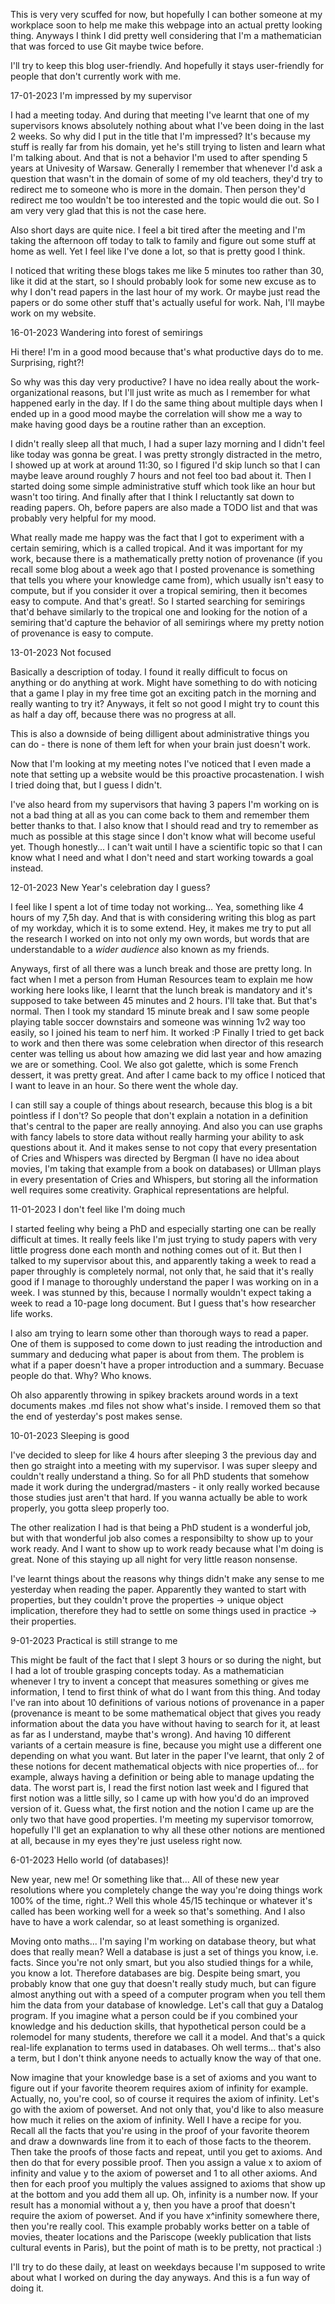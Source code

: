 This is very very scuffed for now, but hopefully I can bother someone at my workplace soon to help me make this webpage into an actual pretty looking thing. Anyways I think I did pretty well considering that I'm a mathematician that was forced to use Git maybe twice before.

I'll try to keep this blog user-friendly. And hopefully it stays user-friendly for people that don't currently work with me.

17-01-2023 I'm impressed by my supervisor

I had a meeting today. And during that meeting I've learnt
that one of my supervisors knows absolutely nothing about
what I've been doing in the last 2 weeks. So why did I put
in the title that I'm impressed? It's because my stuff is
really far from his domain, yet he's still trying to listen
and learn what I'm talking about. And that is not a behavior
I'm used to after spending 5 years at Univesity of Warsaw.
Generally I remember that whenever I'd ask a question that
wasn't in the domain of some of my old teachers, they'd try
to redirect me to someone who is more in the domain. Then
person they'd redirect me too wouldn't be too interested
and the topic would die out. So I am very very glad that
this is not the case here.

Also short days are quite nice. I feel a bit tired after the
meeting and I'm taking the afternoon off today to talk to
family and figure out some stuff at home as well. Yet I feel
like I've done a lot, so that is pretty good I think.

I noticed that writing these blogs takes me like 5 minutes too
rather than 30, like it did at the start, so I should probably
look for some new excuse as to why I don't read papers in the
last hour of my work. Or maybe just read the papers or do some
other stuff that's actually useful for work. Nah, I'll maybe
work on my website.


16-01-2023 Wandering into forest of semirings

Hi there! I'm in a good mood because that's what productive
days do to me. Surprising, right?!

So why was this day very productive? I have no idea really
about the work-organizational reasons, but I'll just write
as much as I remember for what happened early in the day.
If I do the same thing about multiple days when I ended up
in a good mood maybe the correlation will show me a way to
make having good days be a routine rather than an exception.

I didn't really sleep all that much, I had a super lazy morning
and I didn't feel like today was gonna be great. I was pretty
strongly distracted in the metro, I showed up at work at around
11:30, so I figured I'd skip lunch so that I can maybe leave
around roughly 7 hours and not feel too bad about it. Then
I started doing some simple administrative stuff which took
like an hour but wasn't too tiring. And finally after that I
think I reluctantly sat down to reading papers. Oh, before
papers are also made a TODO list and that was probably very
helpful for my mood.

What really made me happy was the fact that I got to experiment
with a certain semiring, which is a called tropical. And it
was important for my work, because there is a mathematically
pretty notion of provenance (if you recall some blog about 
a week ago that I posted provenance is something that tells
you where your knowledge came from), which usually isn't easy
to compute, but if you consider it over a tropical semiring,
then it becomes easy to compute. And that's great!.
So I started searching for semirings that'd behave similarly
to the tropical one and looking for the notion of a semiring
that'd capture the behavior of all semirings where my pretty
notion of provenance is easy to compute.


13-01-2023 Not focused

Basically a description of today. I found it really difficult
to focus on anything or do anything at work. Might have 
something to do with noticing that a game I play in my free
time got an exciting patch in the morning and really wanting
to try it? Anyways, it felt so not good I might try to count
this as half a day off, because there was no progress at all.

This is also a downside of being dilligent about administrative
things you can do - there is none of them left for when your
brain just doesn't work.

Now that I'm looking at my meeting notes I've noticed that
I even made a note that setting up a website would be this
proactive procastenation. I wish I tried doing that, but I
guess I didn't.

I've also heard from my supervisors that having 3 papers I'm
working on is not a bad thing at all as you can come back
to them and remember them better thanks to that. I also know
that I should read and try to remember as much as possible
at this stage since I don't know what will become useful yet.
Though honestly... I can't wait until I have a scientific
topic so that I can know what I need and what I don't need
and start working towards a goal instead.


12-01-2023 New Year's celebration day I guess?

I feel like I spent a lot of time today not working... 
Yea, something like 4 hours of my 7,5h day. And that is with
considering writing this blog as part of my workday, which
it is to some extend. Hey, it makes me try to put all the
research I worked on into not only my own words, but words
that are understandable to a *wider audience* also known as
my friends.

Anyways, first of all there was a lunch break and those are
pretty long. In fact when I met a person from Human Resources
team to explain me how working here looks like, I learnt that
the lunch break is mandatory and it's supposed to take between
45 minutes and 2 hours. I'll take that. But that's normal. Then
I took my standard 15 minute break and I saw some people playing
table soccer downstairs and someone was winning 1v2 way too
easily, so I joined his team to nerf him. It worked :P Finally
I tried to get back to work and then there was some celebration
when director of this research center was telling us about how
amazing we did last year and how amazing we are or something.
Cool. We also got galette, which is some French dessert, it was
pretty great. And after I came back to my office I noticed that
I want to leave in an hour. So there went the whole day.

I can still say a couple of things about research, because this
blog is a bit pointless if I don't? So people that don't explain
a notation in a definition that's central to the paper are 
really annoying. And also you can use graphs with fancy labels
to store data without really harming your ability to ask
questions about it. And it makes sense to not copy that every
presentation of Cries and Whispers was directed by Bergman
(I have no idea about movies, I'm taking that example from a
book on databases) or Ullman plays in every presentation of
Cries and Whispers, but storing all the information well
requires some creativity. Graphical representations are helpful.


11-01-2023 I don't feel like I'm doing much

I started feeling why being a PhD and especially starting one
can be really difficult at times. It really feels like I'm
just trying to study papers with very little progress done
each month and nothing comes out of it. But then I talked to
my supervisor about this, and apparently taking a week to read
a paper throughly is completely normal, not only that, he said
that it's really good if I manage to thoroughly understand the
paper I was working on in a week. I was stunned by this,
because I normally wouldn't expect taking a week to read a
10-page long document. But I guess that's how researcher life
works. 

I also am trying to learn some other than thorough ways
to read a paper. One of them is supposed to come down to just
reading the introduction and summary and deducing what paper
is about from them. The problem is what if a paper doesn't
have a proper introduction and a summary. Becuase people do
that. Why? Who knows. 

Oh also apparently throwing in spikey brackets around words
in a text documents makes .md files not show what's inside.
I removed them so that the end of yesterday's post makes sense.


10-01-2023 Sleeping is good

I've decided to sleep for like 4 hours after sleeping 3 the 
previous day and then go straight into a meeting with my
supervisor. I was super sleepy and couldn't really understand
a thing. So for all PhD students that somehow made it work during
the undergrad/masters - it only really worked because those
studies just aren't that hard. If you wanna actually be able
to work properly, you gotta sleep properly too.

The other realization I had is that being a PhD student is
a wonderful job, but with that wonderful job also comes
a responsibilty to show up to your work ready. And I want to
show up to work ready because what I'm doing is great. None
of this staying up all night for very little reason nonsense.

I've learnt things about the reasons why things didn't make any
sense to me yesterday when reading the paper. Apparently they
wanted to start with properties, but they couldn't prove the
properties -> unique object implication, therefore they had to
settle on some things used in practice -> their properties.


9-01-2023 Practical is still strange to me

This might be fault of the fact that I slept 3 hours 
or so during the night, but I had a lot of trouble 
grasping concepts today. As a mathematician whenever 
I try to invent a concept that measures something 
or gives me information, I tend to first think of
what do I want from this thing. And today I've ran
into about 10 definitions of various notions of provenance
in a paper (provenance is meant to be some mathematical object
that gives you ready information about the data you have without
having to search for it, at least as far as I understand, 
maybe that's wrong). And having 10 different variants of a certain
measure is fine, because you might use a different one
depending on what you want. But later in the paper I've
learnt, that only 2 of these notions for decent mathematical
objects with nice properties of... for example, always having 
a definition or being able to manage updating the data. 
The worst part is, I read the first notion last week 
and I figured that first notion was a little silly, 
so I came up with how you'd do an improved version of it. 
Guess what, the first notion and the notion I came up are
the only two that have good properties. I'm meeting my 
supervisor tomorrow, hopefully I'll get an explanation to
why all these other notions are mentioned at all, because 
in my eyes they're just useless right now.

6-01-2023 Hello world (of databases)!

New year, new me! Or something like that... All of these new year resolutions where you completely change the way you're doing things work 100% of the time, right..? Well this whole 45/15 techinque or whatever it's called has been working well for a week so that's something. And I also have to have a work calendar, so at least something is organized.

Moving onto maths... I'm saying I'm working on database theory, but what does that really mean? Well a database is just a set of things you know, i.e. facts. Since you're not only smart, but you also studied things for a while, you know a lot. Therefore databases are big. Despite being smart, you probably know that one guy that doesn't really study much, but can figure almost anything out with a speed of a computer program when you tell them him the data from your database of knowledge. Let's call that guy a Datalog program. If you imagine what a person could be if you combined your knowledge and his deduction skills, that hypothetical person could be a rolemodel for many students, therefore we call it a model. And that's a quick real-life explanation to terms used in databases. Oh well terms... that's also a term, but I don't think anyone needs to actually know the way of that one.

Now imagine that your knowledge base is a set of axioms and you want to figure out if your favorite theorem requires axiom of infinity for example. Actually, no, you're cool, so of course it requires the axiom of infinity. Let's go with the axiom of powerset. And not only that, you'd like to also measure how much it relies on the axiom of infinity. Well I have a recipe for you. Recall all the facts that you're using in the proof of your favorite theorem and draw a downwards line from it to each of those facts to the theorem. Then take the proofs of those facts and repeat, until you get to axioms. And then do that for every possible proof. Then you assign a value x to axiom of infinity and value y to the axiom of powerset and 1 to all other axioms. And then for each proof you multiply the values assigned to axioms that show up at the bottom and you add them all up. Oh, infinity is a number now. If your result has a monomial without a y, then you have a proof that doesn't require the axiom of powerset. And if you have x^infinity somewhere there, then you're really cool. This example probably works better on a table of movies, theater locations and the Pariscope (weekly publication that lists cultural events in Paris), but the point of math is to be pretty, not practical :)

I'll try to do these daily, at least on weekdays because I'm supposed to write about what I worked on during the day anyways. And this is a fun way of doing it.
